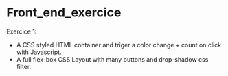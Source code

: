# Front_end_exercice


Exercice 1:

- A CSS styled HTML container and triger a color change + count on click with Javascript.
- A full flex-box CSS Layout with many buttons and drop-shadow css filter.